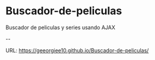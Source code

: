 # Buscador-de-peliculas
Buscador de peliculas y series usando AJAX

--

URL: https://geeorgiee10.github.io/Buscador-de-peliculas/
